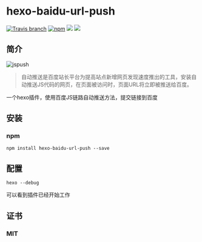# hexo-baidu-url-push

[![Travis branch](https://img.shields.io/travis/rust-lang/rust/master.svg)]()
 [![npm](https://img.shields.io/npm/l/express.svg)](https://github.com/xuanmiaog/hexo-baidu-url-push/blob/master/LICENSE) 
[![](https://img.shields.io/badge/npm-package-brightgreen.svg)](https://www.npmjs.com/package/hexo-baidu-url-push)
[![](https://img.shields.io/badge/Hexo-2.4%2B-brightgreen.svg)](http://hexo.io) 

## 简介
![jspush](https://raw.githubusercontent.com/XmGao/hexo-baidu-url-push/master/jspush.JPG)


> 自动推送是百度站长平台为提高站点新增网页发现速度推出的工具，安装自动推送JS代码的网页，在页面被访问时，页面URL将立即被推送给百度。

一个hexo插件，使用百度JS链路自动推送方法，提交链接到百度

## 安装

### npm

```
npm install hexo-baidu-url-push --save
```
## 配置
```
hexo --debug
```
可以看到插件已经开始工作

## 证书
### MIT
